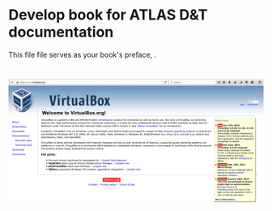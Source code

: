 
# Develop book for ATLAS D&T documentation

This file file serves as your book's preface, .

# ![Image](../pictures/Screenshot_2015-02-02_22.28.09.png)
